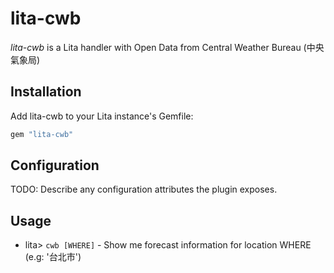 # lita-cwb

*lita-cwb* is a Lita handler with Open Data from Central Weather Bureau (中央氣象局)

## Installation

Add lita-cwb to your Lita instance's Gemfile:

``` ruby
gem "lita-cwb"
```

## Configuration

TODO: Describe any configuration attributes the plugin exposes.

## Usage

* lita> `cwb [WHERE]` - Show me forecast information for location WHERE (e.g: '台北市')
